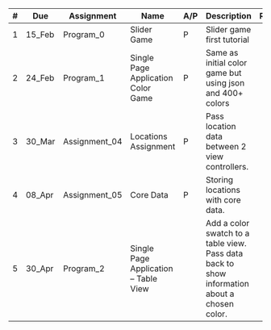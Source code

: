 | # | Due | Assignment | Name | A/P | Description | Ran | Github | Done | Notes |
| --- | --- | --- | --- | --- | --- | --- | --- | --- | --- |
| 1 | 15_Feb | Program_0 | Slider Game | P | Slider game first tutorial |   |   |   |   |
| 2 | 24_Feb | Program_1 | Single Page Application Color Game | P | Same as initial color game but using json and 400+ colors |   |   |   | Make sure it uses all 400+ colors  |
| 3 | 30_Mar | Assignment_04 | Locations Assignment | P | Pass location data between 2 view controllers. |   |   |   |   |
| 4 | 08_Apr | Assignment_05 | Core Data | P | Storing locations with core data. |   |   |   |   |
| 5 | 30_Apr | Program_2 | Single Page Application – Table View |   | Add a color swatch to a table view. Pass data back to show information about a chosen color. |   |   |   |   |
